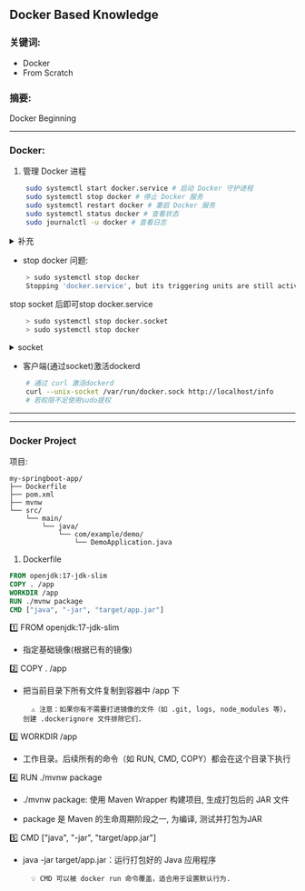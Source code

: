 ## Docker Based Knowledge 

### 关键词: 
- Docker
- From Scratch

### 摘要: 
Docker Beginning

---
### Docker:

1. 管理 Docker 进程

```bash
    sudo systemctl start docker.service # 启动 Docker 守护进程
    sudo systemctl stop docker # 停止 Docker 服务
    sudo systemctl restart docker # 重启 Docker 服务
    sudo systemctl status docker # 查看状态
    sudo journalctl -u docker # 查看日志
```

<details>
    <summary>补充</summary>
        <ul>
	      <li>systemctl：Linux中管理系统服务的工具, 使docker在系统后台运行</li>  
        </ul>
</details>

- stop docker 问题:
```bash
    > sudo systemctl stop docker
    Stopping 'docker.service', but its triggering units are still active: docker.socket
```
stop socket 后即可stop docker.service
```bash
    > sudo systemctl stop docker.socket
    > sudo systemctl stop docker
```
<details>
    <summary>socket</summary>
        <ul>
            <li>docker.sock 是 Docker 的核心通信接口, 使客户端(docker CLI) 与Docker守护进程(dockerd)交互. 1st. 通过文件系统路经与dockerd通信, 而非网络接口(TCP/IP). 2st. 通过文件权限(0660)限制访问(root 和 docker 组用户)</li>
            <li>运行 sudo .. stop docker 后docker是否激活?: 查看status -> Active: inactive (dead) since Thu 2025-05-01 10:21:10 可知docker.service是非激活的, 但socket是激活的</li>
        </ul>
</details>

- 客户端(通过socket)激活dockerd
```bash
    # 通过 curl 激活dockerd
    curl --unix-socket /var/run/docker.sock http://localhost/info
    # 若权限不足使用sudo提权
```
---
---
### Docker Project

项目:
```
my-springboot-app/
├── Dockerfile
├── pom.xml
├── mvnw
└── src/
    └── main/
        └── java/
            └── com/example/demo/
                └── DemoApplication.java
```

1. Dockerfile

```Dockerfile
FROM openjdk:17-jdk-slim
COPY . /app
WORKDIR /app
RUN ./mvnw package
CMD ["java", "-jar", "target/app.jar"]
```

1️⃣ FROM openjdk:17-jdk-slim

- 指定基础镜像(根据已有的镜像)

2️⃣ COPY . /app

- 把当前目录下所有文件复制到容器中 /app 下

        ⚠️ 注意：如果你有不需要打进镜像的文件（如 .git, logs, node_modules 等），创建 .dockerignore 文件排除它们.

3️⃣ WORKDIR /app

- 工作目录。后续所有的命令（如 RUN, CMD, COPY）都会在这个目录下执行

4️⃣ RUN ./mvnw package

- ./mvnw package: 使用 Maven Wrapper 构建项目, 生成打包后的 JAR 文件

- package 是 Maven 的生命周期阶段之一, 为编译, 测试并打包为JAR

5️⃣ CMD ["java", "-jar", "target/app.jar"]

- java -jar target/app.jar：运行打包好的 Java 应用程序

        💡 CMD 可以被 docker run 命令覆盖，适合用于设置默认行为.
